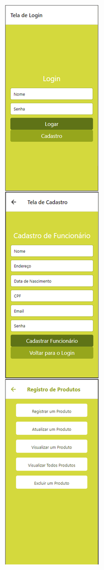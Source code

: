 <img src="/ImagensDoApp/TELA_LOGIN.png">
<img src="ImagensDoApp/TELA_CADASTRO.png">
<img src="ImagensDoApp/MENU_REGISTRO_PRODUTOS.png">
